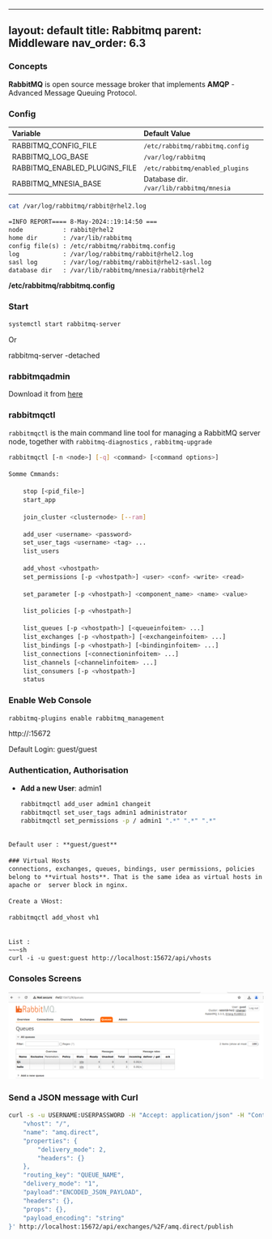 
---
layout: default
title: Rabbitmq
parent: Middleware
nav_order: 6.3
---

### Concepts
**RabbitMQ** is open source message broker  that implements **AMQP** - Advanced Message Queuing Protocol.


### Config
| Variable                     | Default Value                               | 
|:-----------------------------|:--------------------------------------------|
| RABBITMQ_CONFIG_FILE         |  `/etc/rabbitmq/rabbitmq.config`            |
| RABBITMQ_LOG_BASE            |  `/var/log/rabbitmq`                        |
| RABBITMQ_ENABLED_PLUGINS_FILE|  `/etc/rabbitmq/enabled_plugins`            |
| RABBITMQ_MNESIA_BASE         | Database dir. `/var/lib/rabbitmq/mnesia`    |           


~~~sh
cat /var/log/rabbitmq/rabbit@rhel2.log 
~~~
~~~
=INFO REPORT==== 8-May-2024::19:14:50 ===
node           : rabbit@rhel2
home dir       : /var/lib/rabbitmq
config file(s) : /etc/rabbitmq/rabbitmq.config
log            : /var/log/rabbitmq/rabbit@rhel2.log
sasl log       : /var/log/rabbitmq/rabbit@rhel2-sasl.log
database dir   : /var/lib/rabbitmq/mnesia/rabbit@rhel2
~~~

**/etc/rabbitmq/rabbitmq.config**

### Start 
~~~sh
systemctl start rabbitmq-server
~~~

Or

rabbitmq-server -detached

### rabbitmqadmin
Download it from [here](http://host:15672/cli/rabbitmqadmin)

### rabbitmqctl
`rabbitmqctl` is the main command line tool for managing a RabbitMQ server node, together with `rabbitmq-diagnostics` , `rabbitmq-upgrade `

~~~sh
rabbitmqctl [-n <node>] [-q] <command> [<command options>]

Somme Cmmands:

    stop [<pid_file>]
    start_app
	 
    join_cluster <clusternode> [--ram]
    
    add_user <username> <password>
    set_user_tags <username> <tag> ...
    list_users

    add_vhost <vhostpath>
    set_permissions [-p <vhostpath>] <user> <conf> <write> <read>
    
    set_parameter [-p <vhostpath>] <component_name> <name> <value>
    
    list_policies [-p <vhostpath>]

    list_queues [-p <vhostpath>] [<queueinfoitem> ...]
    list_exchanges [-p <vhostpath>] [<exchangeinfoitem> ...]
    list_bindings [-p <vhostpath>] [<bindinginfoitem> ...]
    list_connections [<connectioninfoitem> ...]
    list_channels [<channelinfoitem> ...]
    list_consumers [-p <vhostpath>]
    status
~~~

### Enable Web Console
~~~sh
rabbitmq-plugins enable rabbitmq_management
~~~

http://<host>:15672

Default Login: guest/guest

### Authentication, Authorisation
- **Add a new User**: admin1
  ~~~sh
  rabbitmqctl add_user admin1 changeit
  rabbitmqctl set_user_tags admin1 administrator
  rabbitmqctl set_permissions -p / admin1 ".*" ".*" ".*"
~~~  

Default user : **guest/guest**

### Virtual Hosts
connections, exchanges, queues, bindings, user permissions, policies  belong to **virtual hosts**. That is the same idea as virtual hosts in apache or  server block in nginx. 

Create a VHost:

rabbitmqctl add_vhost vh1


List :
~~~sh
curl -i -u guest:guest http://localhost:15672/api/vhosts
~~~

### Consoles Screens

![a](/docs/images/rabbitmq-queues.png)

### Send a JSON message with Curl
~~~sh
curl -s -u USERNAME:USERPASSWORD -H "Accept: application/json" -H "Content-Type:application/json" -X POST -d'{
    "vhost": "/",
    "name": "amq.direct",
    "properties": {
        "delivery_mode": 2,
        "headers": {}
    },
    "routing_key": "QUEUE_NAME",
    "delivery_mode": "1",
    "payload":"ENCODED_JSON_PAYLOAD",
    "headers": {},
    "props": {},
    "payload_encoding": "string"
}' http://localhost:15672/api/exchanges/%2F/amq.direct/publish
~~~

